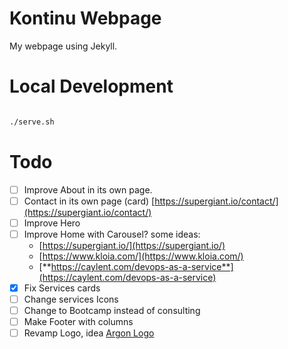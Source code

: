 # Kontinu Webpage

My webpage using Jekyll.


# Local Development

```bash

./serve.sh

```


# Todo
- [ ] Improve About in its own page.
- [ ] Contact in its own page (card) [https://supergiant.io/contact/](https://supergiant.io/contact/)
- [ ] Improve Hero
- [ ] Improve Home with Carousel? some ideas:
    - [https://supergiant.io/](https://supergiant.io/)
    - [https://www.kloia.com/](https://www.kloia.com/)
    - [**https://caylent.com/devops-as-a-service**](https://caylent.com/devops-as-a-service)
- [X] Fix Services cards
- [ ] Change services Icons
- [ ] Change to Bootcamp instead of consulting
- [ ] Make Footer with columns
- [ ] Revamp Logo, idea [Argon Logo](https://demos.creative-tim.com/argon-design-system/assets/img/brand/white.png)